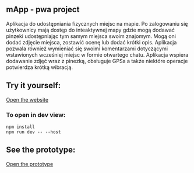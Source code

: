## mApp - pwa project

Aplikacja do udostępniania fizycznych miejsc na mapie. 
Po zalogowaniu się użytkownicy mają dostęp do inteaktywnej mapy gdzie mogą dodawać pinzeki udostępniając tym samym miejsca swoim znajomym. 
Mogą oni dodać zdjęcie miejsca, zostawić ocenę lub dodać krótki opis. 
Aplikacja pozwala również wymieniać się swoimi komentarzami dotyczącymi wstawionych wcześniej miejsc w formie otwartego chatu.
Aplikacja wspiera dodawanie zdjęć wraz z pinezką, obsługuje GPSa a także niektóre operacje potwierdza krótką wibracją.

## Try it yourself:
[Open the website](https://mapp-32c9c.web.app/)

### To open in dev view:

```console
npm install
npm run dev -- --host
```

## See the prototype:
[Open the prototype](https://marvelapp.com/prototype/1ai60eaj/screen/94550412)
